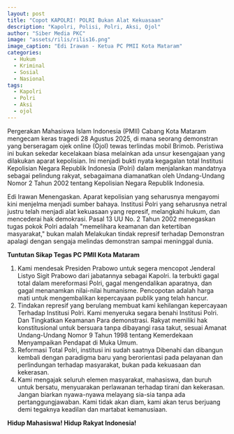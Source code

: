 ```yaml
---
layout: post
title: "Copot KAPOLRI! POLRI Bukan Alat Kekuasaan"
description: "Kapolri, Polisi, Polri, Aksi, Ojol"
author: "Siber Media PKC"
image: "assets/rilis/rilis16.png"
image_caption: "Edi Irawan - Ketua PC PMII Kota Mataram"
categories:
  - Hukum
  - Kriminal
  - Sosial
  - Nasional
tags:
  - Kapolri
  - Polri
  - Aksi
  - ojol
---
```


Pergerakan Mahasiswa Islam Indonesia (PMII) Cabang Kota Mataram mengecam keras tragedi 28 Agustus 2025, di mana seorang demonstran yang berseragam ojek online (Ojol) tewas terlindas mobil Brimob. Peristiwa ini bukan sekedar kecelakaan biasa melainkan ada unsur kesengajaan yang dilakukan aparat kepolisian. Ini menjadi bukti nyata kegagalan total Institusi Kepolisian Negara Republik Indonesia (Polri) dalam menjalankan mandatnya sebagai pelindung rakyat, sebagaimana diamanatkan oleh Undang-Undang Nomor 2 Tahun 2002 tentang Kepolisian Negara Republik Indonesia.

Edi Irawan Menengaskan. Aparat kepolisian yang seharusnya mengayomi kini menjelma menjadi sumber bahaya. Institusi Polri yang seharusnya netral justru telah menjadi alat kekuasaan yang represif, melangkahi hukum, dan mencederai hak demokrasi. Pasal 13 UU No. 2 Tahun 2002 menegaskan tugas pokok Polri adalah "memelihara keamanan dan ketertiban masyarakat," bukan malah Melakukan tindak represif terhadap Demonstran apalagi dengan sengaja melindas demonstran sampai meninggal dunia. 

**Tuntutan Sikap Tegas PC PMII Kota Mataram**

1. Kami mendesak Presiden Prabowo untuk segera mencopot Jenderal Listyo Sigit Prabowo dari jabatannya sebagai Kapolri. Ia terbukti gagal total dalam mereformasi Polri, gagal mengendalikan aparatnya, dan gagal menanamkan nilai-nilai humanisme. Pencopotan adalah harga mati untuk mengembalikan kepercayaan publik yang telah hancur.
2. Tindakan represif yang berulang membuat kami kehilangan kepercayaan Terhadap Institusi Polri. Kami menyeruka segara benahi Institusi Polri. Dan Tingkatkan Keamanan Para demonstrasi. Rakyat memiliki hak konstitusional untuk bersuara tanpa dibayangi rasa takut, sesuai Amanat Undang-Undang Nomor 9 Tahun 1998 tentang Kemerdekaan Menyampaikan Pendapat di Muka Umum.
3. Reformasi Total Polri, institusi ini sudah saatnya Dibenahi dan dibangun kembali dengan paradigma baru yang berorientasi pada pelayanan dan perlindungan terhadap masyarakat, bukan pada kekuasaan dan kekerasan.
4. Kami mengajak seluruh elemen masyarakat, mahasiswa, dan buruh untuk bersatu, menyuarakan perlawanan terhadap tirani dan kekerasan. Jangan biarkan nyawa-nyawa melayang sia-sia tanpa ada pertanggungjawaban. Kami tidak akan diam, kami akan terus berjuang demi tegaknya keadilan dan martabat kemanusiaan.

**Hidup Mahasiswa! Hidup Rakyat Indonesia!**
